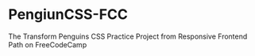 # PengiunCSS-FCC
The Transform Penguins CSS Practice Project from Responsive Frontend Path on FreeCodeCamp
